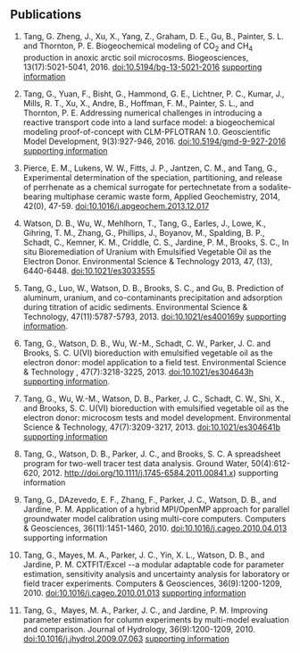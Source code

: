 ## Publications

1. Tang, G. Zheng, J., Xu, X., Yang, Z., Graham, D. E., Gu, B., Painter, S. L. and Thornton, P. E. Biogeochemical modeling of CO<sub>2</sub> and CH<sub>4</sub> production in anoxic arctic soil microcosms. Biogeosciences, 13(17):5021-5041, 2016. [doi:10.5194/bg-13-5021-2016](http://doi.org/10.5194/bg-13-5021-2016) [supporting information](https://github.com/t6g/bgcs)

2. Tang, G., Yuan, F., Bisht, G., Hammond, G. E., Lichtner, P. C., Kumar, J., Mills, R. T., Xu, X., Andre, B., Hoffman, F. M., Painter, S. L., and Thornton, P. E. Addressing numerical challenges in introducing a reactive transport code into a land surface model: a biogeochemical modeling proof-of-concept with CLM-PFLOTRAN 1.0. Geoscientific Model Development, 9(3):927-946, 2016. [doi:10.5194/gmd-9-927-2016](http://doi.org/10.5194/gmd-9-927-2016) [supporting information](https://github.com/t6g/GMD2016)

3. Pierce, E. M., Lukens, W. W., Fitts, J. P., Jantzen, C. M., and Tang, G., Experimental determination of the speciation, partitioning, and release of perrhenate as a chemical surrogate for pertechnetate from a sodalite-bearing multiphase ceramic waste form, Applied Geochemistry, 2014, 42(0), 47-59. [doi:10.1016/j.apgeochem.2013.12.017](http://doi.org/10.1016/j.apgeochem.2013.12.017)

4. Watson, D. B., Wu, W., Mehlhorn, T., Tang, G., Earles, J., Lowe, K., Gihring, T. M., Zhang, G., Phillips, J., Boyanov, M., Spalding, B. P., Schadt, C., Kemner, K. M., Criddle, C. S., Jardine, P. M., Brooks, S. C., In situ Bioremediation of Uranium with Emulsified Vegetable Oil as the Electron Donor. Environmental Science & Technology 2013, 47, (13), 6440-6448. [doi:10.1021/es3033555](http://doi.org/10.1021/es3033555)

5. Tang, G., Luo, W., Watson, D. B., Brooks, S. C., and Gu, B. Prediction of aluminum, uranium, and co-contaminants precipitation and adsorption during titration of acidic sediments. Environmental Science & Technology, 47(11):5787-5793, 2013. [doi:10.1021/es400169y](http://doi.org/10.1021/es400169y) [supporting information](https://github.com/t6g/AluminumChemistry).

6. Tang, G., Watson, D. B., Wu, W.-M., Schadt, C. W., Parker, J. C. and Brooks, S. C. U(VI) bioreduction with emulsified vegetable oil as the electron donor: model application to a field test. Environmental Science & Technology , 47(7):3218-3225, 2013. [doi:10.1021/es304643h](http://doi.org/10.1021/es304643h) [supporting information](https://github.com/t6g/evomodelfieldapplication).

7. Tang, G., Wu, W.-M., Watson, D. B., Parker, J. C., Schadt, C. W., Shi, X., and Brooks, S. C. U(VI) bioreduction with emulsified vegetable oil as the electron donor: microcosm tests and model development. Environmental Science & Technology, 47(7):3209-3217, 2013. [doi:10.1021/es304641b](http://doi.org/10.1021/es304641b) [supporting information](https://github.com/t6g/evomicrocosmmodel)

8. Tang, G., Watson, D. B., Parker, J. C., and Brooks, S. C. A spreadsheet program for two-well tracer test data analysis. Ground Water, 50(4):612-620, 2012. http://doi.org/10.1111/j.1745-6584.2011.00841.x) supporting information

9. Tang, G., DAzevedo, E. F., Zhang, F., Parker, J. C., Watson, D. B., and Jardine, P. M. Application of a hybrid MPI/OpenMP approach for parallel groundwater model calibration using multi-core computers. Computers & Geosciences, 36(11):1451-1460, 2010. [doi:10.1016/j.cageo.2010.04.013](http://doi.org/10.1016/j.cageo.2010.04.013) supporting information

10. Tang, G.,  Mayes, M. A., Parker, J. C., Yin, X. L., Watson, D. B., and Jardine, P. M. CXTFIT/Excel --a modular adaptable code for parameter estimation, sensitivity analysis and uncertainty analysis for laboratory or field tracer experiments. Computers & Geosciences, 36(9):1200-1209, 2010. [doi:10.1016/j.cageo.2010.01.013](http://doi.org/10.1016/j.cageo.2010.01.013) [supporting information](https://github.com/t6g/cxtfitexcel)

11. Tang, G.,  Mayes, M. A., Parker, J. C., and Jardine, P. M. Improving parameter estimation for column experiments by multi-model evaluation and comparison. Journal of Hydrology, 36(9):1200-1209, 2010. [doi:10.1016/j.jhydrol.2009.07.063](http://doi.org/10.1016/j.jhydrol.2009.07.063) [supporting information](https://github.com/t6g/cxtfitexcel)

